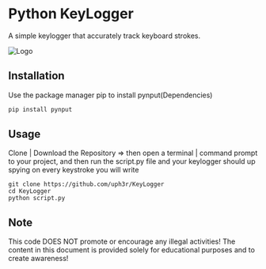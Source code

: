 
# Python KeyLogger

A simple keylogger that accurately track keyboard strokes.


![Logo](https://img.freepik.com/free-photo/businessman-using-laptop-computer-with-digital-padlock-internet-technology_587448-4892.jpg?t=st=1716328348~exp=1716331948~hmac=f5bfb13fe4c2c9552286b00a19f9acb4993aec41bbfbc0762c0e1f11a4c5ad9f&w=1380)


## Installation

Use the package manager pip to install pynput(Dependencies)

```bash
pip install pynput
```
    
## Usage

Clone | Download the Repository => then open a terminal | command prompt to your project, and then run the script.py file and your keylogger should up spying on every keystroke you will write
```
git clone https://github.com/uph3r/KeyLogger
cd KeyLogger
python script.py
```




## Note

This code DOES NOT promote or encourage any illegal activities! The content in this document is provided solely for educational purposes and to create awareness!
